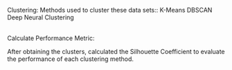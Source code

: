  Clustering:
Methods used to cluster these data sets::
K-Means
DBSCAN
Deep Neural Clustering

<br>
Calculate Performance Metric:

After obtaining the clusters, calculated the Silhouette Coefficient to evaluate the performance of each clustering method.
